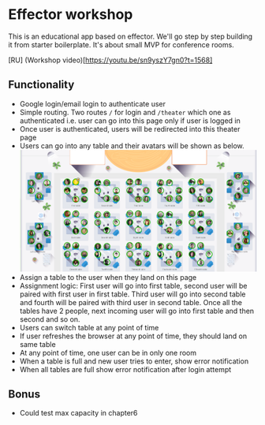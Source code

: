 # Effector workshop

This is an educational app based on effector. We'll go step by step building it from starter boilerplate.
It's about small MVP for conference rooms.

[RU] (Workshop video)[https://youtu.be/sn9yszY7gn0?t=1568]

## Functionality

- Google login/email login to authenticate user
- Simple routing. Two routes `/` for login and `/theater` which one as authenticated i.e. user can go into this page only if user is logged in
- Once user is authenticated, users will be redirected into this theater page
- Users can go into any table and their avatars will be shown as below.
![Map](https://github.com/YanLobat/effector-workshop/blob/master/Map-with%20users.png)
- Assign a table to the user when they land on this page
- Assignment logic: First user will go into first table, second user will be paired with first user in first table. Third user will go into second table and fourth will be paired with third user in second table. Once all the tables have 2 people, next incoming user will go into first table and then second and so on.
- Users can switch table at any point of time
- If user refreshes the browser at any point of time, they should land on same table
- At any point of time, one user can be in only one room
- When a table is full and new user tries to enter, show error notification
- When all tables are full show error notification after login attempt

## Bonus
- Could test max capacity in chapter6
